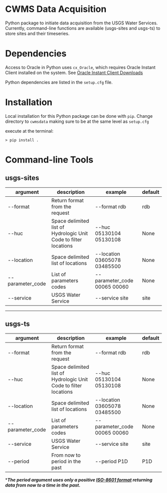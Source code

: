 # CWMS Data Acquisition

Python package to initiate data acquisition from the USGS Water Services.  Currently, command-line functions are available (usgs-sites and usgs-ts) to store sites and their timeseries.

# Dependencies

Access to Oracle in Python uses `cx_Oracle`, which requires Oracle Instant Client installed on the system.  See [Oracle Instant Client Downloads](https://www.oracle.com/database/technologies/instant-client/downloads.html)

Python dependencies are listed in the `setup.cfg` file.

# Installation

Local installation for this Python package can be done with `pip`.  Change directory to `cwmsdata` making sure to be at the same level as `setup.cfg`

execute at the terminal:

```
> pip install .
```

# Command-line Tools

## **usgs-sites**

argument | description | example | default
--- | --- | --- | ---
--format | Return format from the request | --format rdb | rdb
--huc | Space delimited list of Hydrologic Unit Code to filter locations | --huc 05130104 05130108 | None
--location | Space delimited list of locations | --location 03605078 03485500| None
--parameter_code | List of parameters codes | --parameter_code 00065 00060 | None
--service | USGS Water Service | --service site | site

----

## **usgs-ts**

argument | description | example | default
--- | --- | --- | ---
--format | Return format from the request | --format rdb | rdb
--huc | Space delimited list of Hydrologic Unit Code to filter locations | --huc 05130104 05130108 | None
--location | Space delimited list of locations | --location 03605078 03485500| None
--parameter_code | List of parameters codes | --parameter_code 00065 00060 | None
--service | USGS Water Service | --service site | site
--period | From now to period in the past | --period P1D | P1D

****The period argument uses only a positive [ISO-8601 format](http://en.wikipedia.org/wiki/ISO-8601#Durations) returning data from now to a time in the past.***
